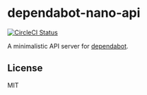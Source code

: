 # dependabot-nano-api

[![CircleCI Status](https://circleci.com/gh/gavinkflam/dependabot-nano-api/tree/master.png?style=shield&circle-token=:circle-token)](https://circleci.com/gh/gavinkflam/dependabot-nano-api/tree/master)

A minimalistic API server for [dependabot][dependabot-core].

## License

MIT

[dependabot-core]: https://github.com/dependabot/dependabot-core
